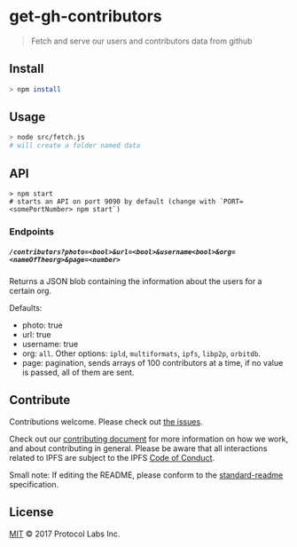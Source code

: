 # get-gh-contributors

> Fetch and serve our users and contributors data from github

## Install

```sh
> npm install
```

## Usage

```sh
> node src/fetch.js
# will create a folder named data
```

## API

```
> npm start
# starts an API on port 9090 by default (change with `PORT=<somePortNumber> npm start`)
```

### Endpoints

##### `/contributors?photo=<bool>&url=<bool>&username<bool>&org=<nameOfTheorg>&page=<number>`

Returns a JSON blob containing the information about the users for a certain org.

Defaults:

- photo: true
- url: true
- username: true
- org: `all`. Other options: `ipld`, `multiformats`, `ipfs`, `libp2p`, `orbitdb`.
- page: pagination, sends arrays of 100 contributors at a time, if no value is passed, all of them are sent.

## Contribute

Contributions welcome. Please check out [the issues](https://github.com/ipfs/get-gh-contributors/issues).

Check out our [contributing document](https://github.com/ipfs/community/blob/master/contributing.md) for more information on how we work, and about contributing in general. Please be aware that all interactions related to IPFS are subject to the IPFS [Code of Conduct](https://github.com/ipfs/community/blob/master/code-of-conduct.md).

Small note: If editing the README, please conform to the [standard-readme](https://github.com/RichardLitt/standard-readme) specification.

## License

[MIT](LICENSE) © 2017 Protocol Labs Inc.
